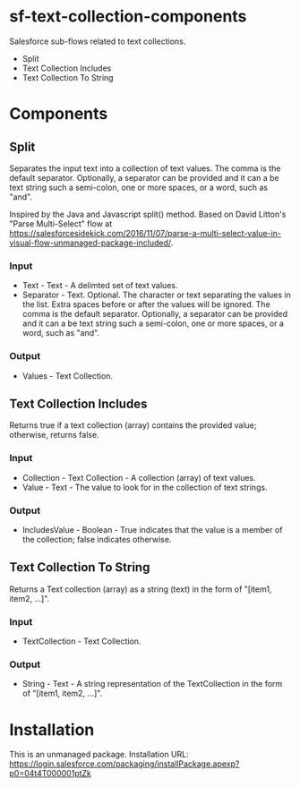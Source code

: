 # sf-text-collection-components
Salesforce sub-flows related to text collections.

* Split
* Text Collection Includes
* Text Collection To String

# Components
## Split
Separates the input text into a collection of text values. The comma is the default separator. Optionally, a separator can be provided and it can a be text string such a semi-colon, one or more spaces, or a word, such as "and".

Inspired by the Java and Javascript split() method. Based on David Litton's "Parse Multi-Select" flow at https://salesforcesidekick.com/2016/11/07/parse-a-multi-select-value-in-visual-flow-unmanaged-package-included/.

### Input
* Text - Text - A delimted set of text values.
* Separator - Text. Optional. The character or text separating the values in the list. Extra spaces before or after the values will be ignored. The comma is the default separator. Optionally, a separator can be provided and it can a be text string such a semi-colon, one or more spaces, or a word, such as "and".

### Output
* Values - Text Collection.

## Text Collection Includes
Returns true if a text collection (array) contains the provided value; otherwise, returns false.

### Input
* Collection - Text Collection - A collection (array) of text values.
* Value - Text - The value to look for in the collection of text strings.

### Output
* IncludesValue - Boolean - True indicates that the value is a member of the collection; false indicates otherwise.

## Text Collection To String
Returns a Text collection (array) as a string (text) in the form of "[item1, item2, ...]".

### Input
* TextCollection - Text Collection.

### Output
* String - Text - A string representation of the TextCollection in the form of "[item1, item2, ...]".

# Installation
This is an unmanaged package.
Installation URL: https://login.salesforce.com/packaging/installPackage.apexp?p0=04t4T000001ptZk

